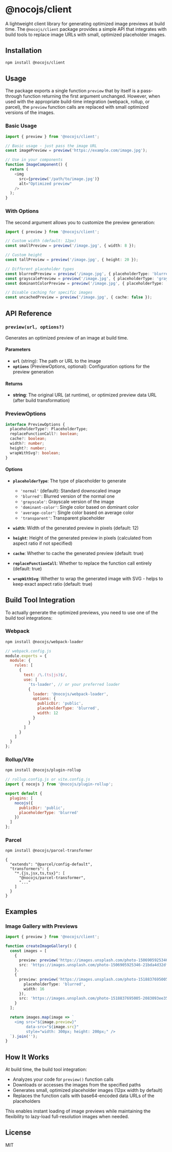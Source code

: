 # @nocojs/client

A lightweight client library for generating optimized image previews at build time. The `@nocojs/client` package provides a simple API that integrates with build tools to replace image URLs with small, optimized placeholder images.

## Installation

```bash
npm install @nocojs/client
```

## Usage

The package exports a single function `preview` that by itself is a pass-through function returning the first argument unchanged. However, when used with the appropriate build-time integration (webpack, rollup, or parcel), the `preview` function calls are replaced with small optimized versions of the images.

### Basic Usage

```typescript
import { preview } from '@nocojs/client';

// Basic usage - just pass the image URL
const imagePreview = preview('https://example.com/image.jpg');

// Use in your components
function ImageComponent() {
  return (
    <img 
      src={preview('/path/to/image.jpg')} 
      alt="Optimized preview"
    />
  );
}
```

### With Options

The second argument allows you to customize the preview generation:

```typescript
import { preview } from '@nocojs/client';

// Custom width (default: 12px)
const smallPreview = preview('/image.jpg', { width: 8 });

// Custom height
const tallPreview = preview('/image.jpg', { height: 20 });

// Different placeholder types
const blurredPreview = preview('/image.jpg', { placeholderType: 'blurred' });
const grayscalePreview = preview('/image.jpg', { placeholderType: 'grayscale' });
const dominantColorPreview = preview('/image.jpg', { placeholderType: 'dominant-color' });

// Disable caching for specific images
const uncachedPreview = preview('/image.jpg', { cache: false });
```

## API Reference

### `preview(url, options?)`

Generates an optimized preview of an image at build time.

#### Parameters

- **`url`** (string): The path or URL to the image
- **`options`** (PreviewOptions, optional): Configuration options for the preview generation

#### Returns

- **string**: The original URL (at runtime), or optimized preview data URL (after build transformation)

### PreviewOptions

```typescript
interface PreviewOptions {
  placeholderType?: PlaceholderType;
  replaceFunctionCall?: boolean;
  cache?: boolean;
  width?: number;
  height?: number;
  wrapWithSvg?: boolean;
}
```

#### Options

- **`placeholderType`**: The type of placeholder to generate
  - `'normal'` (default): Standard downscaled image
  - `'blurred'`: Blurred version of the normal one
  - `'grayscale'`: Grayscale version of the image  
  - `'dominant-color'`: Single color based on dominant color
  - `'average-color'`: Single color based on average color
  - `'transparent'`: Transparent placeholder

- **`width`**: Width of the generated preview in pixels (default: 12)
- **`height`**: Height of the generated preview in pixels (calculated from aspect ratio if not specified)
- **`cache`**: Whether to cache the generated preview (default: true)
- **`replaceFunctionCall`**: Whether to replace the function call entirely (default: true)
- **`wrapWithSvg`**: Whether to wrap the generated image with SVG - helps to keep exact aspect ratio (default: true)

## Build Tool Integration

To actually generate the optimized previews, you need to use one of the build tool integrations:

### Webpack

```bash
npm install @nocojs/webpack-loader
```

```javascript
// webpack.config.js
module.exports = {
  module: {
    rules: [
      {
        test: /\.(ts|js)$/,
        use: [
          'ts-loader', // or your preferred loader
          {
            loader: '@nocojs/webpack-loader',
            options: {
              publicDir: 'public',
              placeholderType: 'blurred',
              width: 12
            }
          }
        ]
      }
    ]
  }
};
```

### Rollup/Vite

```bash
npm install @nocojs/plugin-rollup
```

```javascript
// rollup.config.js or vite.config.js
import { nocojs } from '@nocojs/plugin-rollup';

export default {
  plugins: [
    nocojs({
      publicDir: 'public',
      placeholderType: 'blurred'
    })
  ]
};
```

### Parcel

```bash
npm install @nocojs/parcel-transformer
```

```
{
  "extends": "@parcel/config-default",
  "transformers": {
    "*.{js,jsx,ts,tsx}": [
      "@nocojs/parcel-transformer",
      "..."
    ]
  }
}
```

## Examples

### Image Gallery with Previews

```typescript
import { preview } from '@nocojs/client';

function createImageGallery() {
  const images = [
    {
      preview: preview('https://images.unsplash.com/photo-1506905925346-21bda4d32df4'),
      src: 'https://images.unsplash.com/photo-1506905925346-21bda4d32df4'
    },
    {
      preview: preview('https://images.unsplash.com/photo-1518837695005-2083093ee35b', { 
        placeholderType: 'blurred',
        width: 16 
      }),
      src: 'https://images.unsplash.com/photo-1518837695005-2083093ee35b'
    }
  ];

  return images.map(image => `
    <img src="${image.preview}" 
         data-src="${image.src}" 
         style="width: 300px; height: 200px;" />
  `).join('');
}
```


## How It Works

At build time, the build tool integration:
- Analyzes your code for `preview()` function calls
- Downloads or accesses the images from the specified paths
- Generates small, optimized placeholder images (12px width by default)
- Replaces the function calls with base64-encoded data URLs of the placeholders

This enables instant loading of image previews while maintaining the flexibility to lazy-load full-resolution images when needed.


## License

MIT